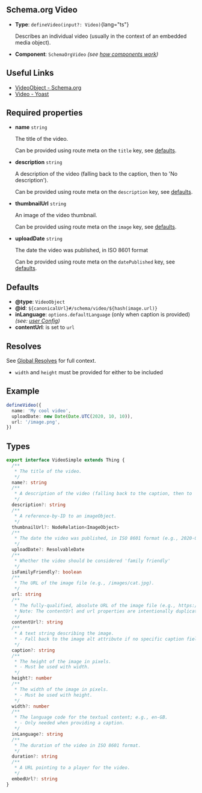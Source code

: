 ## Schema.org Video

- **Type**: `defineVideo(input?: Video)`{lang="ts"}

  Describes an individual video (usually in the context of an embedded media object).

- **Component**: `SchemaOrgVideo` _(see [how components work](/schema-org/getting-started/vue-components))_


## Useful Links

- [VideoObject - Schema.org](https://schema.org/VideoObject)
- [Video - Yoast](https://developer.yoast.com/features/schema/pieces/video)

## Required properties

- **name** `string`

  The title of the video.

  Can be provided using route meta on the `title` key, see [defaults](#defaults).

- **description** `string`

  A description of the video (falling back to the caption, then to 'No description').

  Can be provided using route meta on the `description` key, see [defaults](#defaults).

- **thumbnailUrl** `string`

  An image of the video thumbnail.

  Can be provided using route meta on the `image` key, see [defaults](#defaults).

- **uploadDate** `string`

  The date the video was published, in ISO 8601 format

  Can be provided using route meta on the `datePublished` key, see [defaults](#defaults).

## Defaults

- **@type**: `VideoObject`
- **@id**: `${canonicalUrl}#/schema/video/${hash(image.url)}`
- **inLanguage**: `options.defaultLanguage` (only when caption is provided) _(see: [user Config](/schema-org/getting-started/params))_
- **contentUrl**: is set to `url`


## Resolves

See [Global Resolves](/guide/getting-started/how-it-works#global-resolves) for full context.

- `width` and `height` must be provided for either to be included

## Example

```ts
defineVideo({
  name: 'My cool video',
  uploadDate: new Date(Date.UTC(2020, 10, 10)),
  url: '/image.png',
})
```


## Types

```ts
export interface VideoSimple extends Thing {
  /**
   * The title of the video.
   */
  name?: string
  /**
   * A description of the video (falling back to the caption, then to 'No description').
   */
  description?: string
  /**
   * A reference-by-ID to an imageObject.
   */
  thumbnailUrl?: NodeRelation<ImageObject>
  /**
   * The date the video was published, in ISO 8601 format (e.g., 2020-01-20).
   */
  uploadDate?: ResolvableDate
  /**
   * Whether the video should be considered 'family friendly'
   */
  isFamilyFriendly?: boolean
  /**
   * The URL of the image file (e.g., /images/cat.jpg).
   */
  url: string
  /**
   * The fully-qualified, absolute URL of the image file (e.g., https://www.example.com/images/cat.jpg).
   * Note: The contentUrl and url properties are intentionally duplicated.
   */
  contentUrl?: string
  /**
   * A text string describing the image.
   * - Fall back to the image alt attribute if no specific caption field exists or is defined.
   */
  caption?: string
  /**
   * The height of the image in pixels.
   * - Must be used with width.
   */
  height?: number
  /**
   * The width of the image in pixels.
   * - Must be used with height.
   */
  width?: number
  /**
   * The language code for the textual content; e.g., en-GB.
   * - Only needed when providing a caption.
   */
  inLanguage?: string
  /**
   * The duration of the video in ISO 8601 format.
   */
  duration?: string
  /**
   * A URL pointing to a player for the video.
   */
  embedUrl?: string
}
```

